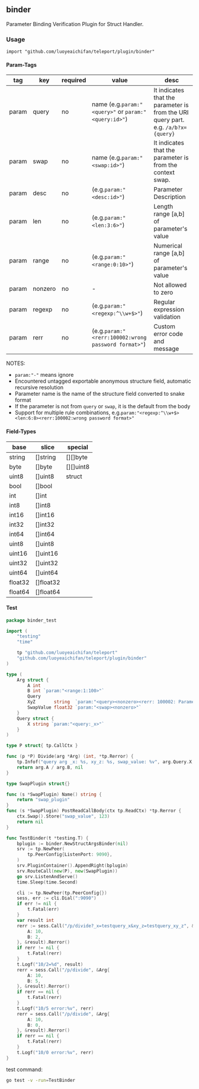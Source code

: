 ## binder

Parameter Binding Verification Plugin for Struct Handler.

### Usage

`import "github.com/luoyeaichifan/teleport/plugin/binder"`

#### Param-Tags

tag   |   key    | required |     value     |   desc
------|----------|----------|---------------|----------------------------------
param |   query    | no |  name (e.g.`param:"<query>"` or `param:"<query:id>"`)   | It indicates that the parameter is from the URI query part. e.g. `/a/b?x={query}`
param |   swap    | no |   name (e.g.`param:"<swap:id>"`)  | It indicates that the parameter is from the context swap.
param |   desc   |      no      |     (e.g.`param:"<desc:id>"`)   | Parameter Description
param |   len    |      no      |   (e.g.`param:"<len:3:6>"`)  | Length range [a,b] of parameter's value
param |   range  |      no      |   (e.g.`param:"<range:0:10>"`)   | Numerical range [a,b] of parameter's value
param |  nonzero |      no      |    -    | Not allowed to zero
param |  regexp  |      no      |   (e.g.`param:"<regexp:^\\w+$>"`)  | Regular expression validation
param |   rerr   |      no      |(e.g.`param:"<rerr:100002:wrong password format>"`)| Custom error code and message

NOTES:

* `param:"-"` means ignore
* Encountered untagged exportable anonymous structure field, automatic recursive resolution
* Parameter name is the name of the structure field converted to snake format
* If the parameter is not from `query` or `swap`, it is the default from the body
* Support for multiple rule combinations, e.g.`param:"<regexp:^\\w+$><len:6:8><rerr:100002:wrong password format>"`

#### Field-Types

base    |   slice    | special
--------|------------|------------
string  |  []string  | [][]byte
byte    |  []byte    | [][]uint8
uint8   |  []uint8   | struct
bool    |  []bool    |
int     |  []int     |
int8    |  []int8    |
int16   |  []int16   |
int32   |  []int32   |
int64   |  []int64   |
uint8   |  []uint8   |
uint16  |  []uint16  |
uint32  |  []uint32  |
uint64  |  []uint64  |
float32 |  []float32 |
float64 |  []float64 |


#### Test

```go
package binder_test

import (
	"testing"
	"time"

	tp "github.com/luoyeaichifan/teleport"
	"github.com/luoyeaichifan/teleport/plugin/binder"
)

type (
	Arg struct {
		A int
		B int `param:"<range:1:100>"`
		Query
		XyZ       string  `param:"<query><nonzero><rerr: 100002: Parameter cannot be empty>"`
		SwapValue float32 `param:"<swap><nonzero>"`
	}
	Query struct {
		X string `param:"<query:_x>"`
	}
)

type P struct{ tp.CallCtx }

func (p *P) Divide(arg *Arg) (int, *tp.Rerror) {
	tp.Infof("query arg _x: %s, xy_z: %s, swap_value: %v", arg.Query.X, arg.XyZ, arg.SwapValue)
	return arg.A / arg.B, nil
}

type SwapPlugin struct{}

func (s *SwapPlugin) Name() string {
	return "swap_plugin"
}
func (s *SwapPlugin) PostReadCallBody(ctx tp.ReadCtx) *tp.Rerror {
	ctx.Swap().Store("swap_value", 123)
	return nil
}

func TestBinder(t *testing.T) {
	bplugin := binder.NewStructArgsBinder(nil)
	srv := tp.NewPeer(
		tp.PeerConfig{ListenPort: 9090},
	)
	srv.PluginContainer().AppendRight(bplugin)
	srv.RouteCall(new(P), new(SwapPlugin))
	go srv.ListenAndServe()
	time.Sleep(time.Second)

	cli := tp.NewPeer(tp.PeerConfig{})
	sess, err := cli.Dial(":9090")
	if err != nil {
		t.Fatal(err)
	}
	var result int
	rerr := sess.Call("/p/divide?_x=testquery_x&xy_z=testquery_xy_z", &Arg{
		A: 10,
		B: 2,
	}, &result).Rerror()
	if rerr != nil {
		t.Fatal(rerr)
	}
	t.Logf("10/2=%d", result)
	rerr = sess.Call("/p/divide", &Arg{
		A: 10,
		B: 5,
	}, &result).Rerror()
	if rerr == nil {
		t.Fatal(rerr)
	}
	t.Logf("10/5 error:%v", rerr)
	rerr = sess.Call("/p/divide", &Arg{
		A: 10,
		B: 0,
	}, &result).Rerror()
	if rerr == nil {
		t.Fatal(rerr)
	}
	t.Logf("10/0 error:%v", rerr)
}
```

test command:

```sh
go test -v -run=TestBinder
```